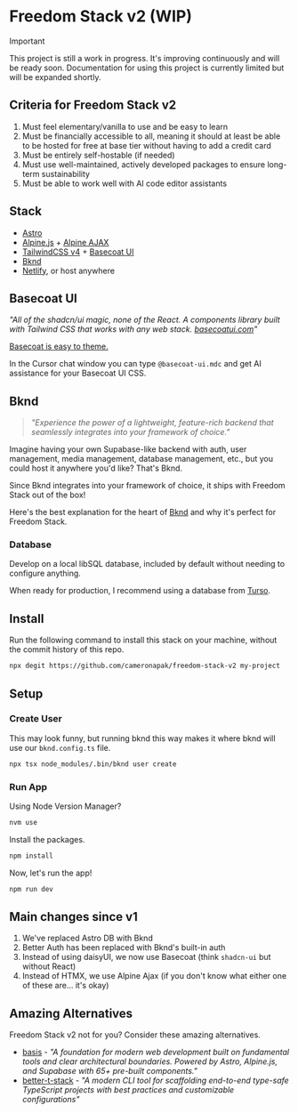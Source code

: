 # Freedom Stack v2 (WIP)

> [!IMPORTANT]
> This project is still a work in progress. It's improving continuously and will be ready soon.
> Documentation for using this project is currently limited but will be expanded shortly.

## Criteria for Freedom Stack v2

1. Must feel elementary/vanilla to use and be easy to learn
2. Must be financially accessible to all, meaning it should at least be able to be hosted for free at base tier without having to add a credit card
3. Must be entirely self-hostable (if needed)
4. Must use well-maintained, actively developed packages to ensure long-term sustainability
5. Must be able to work well with AI code editor assistants

## Stack

- [Astro](https://astro.build)
- [Alpine.js](https://alpinejs.dev) + [Alpine AJAX](https://alpine-ajax.js.org/)
- [TailwindCSS v4](https://tailwindcss.com/) + [Basecoat UI](https://basecoatui.com/)
- [Bknd](https://bknd.io)
- [Netlify](https://www.netlify.com), or host anywhere

## Basecoat UI

_"All of the shadcn/ui magic, none of the React. A components library built with Tailwind CSS that works with any web stack. [basecoatui.com](https://basecoatui.com/)"_

[Basecoat is easy to theme.](https://basecoatui.com/installation/#install-theming)

In the Cursor chat window you can type `@basecoat-ui.mdc` and get AI assistance for your Basecoat UI CSS.

## Bknd

> _"Experience the power of a lightweight, feature-rich backend that seamlessly integrates into your framework of choice."_

Imagine having your own Supabase-like backend with auth, user management, media management, database management, etc., but you could host it anywhere you'd like? That's Bknd.

Since Bknd integrates into your framework of choice, it ships with Freedom Stack out of the box!

Here's the best explanation for the heart of [Bknd](https://docs.bknd.io/motivation) and why it's perfect for Freedom Stack.

### Database

Develop on a local libSQL database, included by default without needing to configure anything.

When ready for production, I recommend using a database from [Turso](https://tur.so/freedomstack).

## Install

Run the following command to install this stack on your machine, without the commit history of this repo.

```bash
npx degit https://github.com/cameronapak/freedom-stack-v2 my-project
```

## Setup

### Create User

This may look funny, but running bknd this way makes it where bknd will use our `bknd.config.ts` file.

```bash
npx tsx node_modules/.bin/bknd user create
```

### Run App

Using Node Version Manager?

```bash
nvm use
```

Install the packages.

```bash
npm install
```

Now, let's run the app!

```bash
npm run dev
```

## Main changes since v1

1. We've replaced Astro DB with Bknd
2. Better Auth has been replaced with Bknd's built-in auth
3. Instead of using daisyUI, we now use Basecoat (think `shadcn-ui` but without React)
4. Instead of HTMX, we use Alpine Ajax (if you don't know what either one of these are... it's okay)

## Amazing Alternatives

Freedom Stack v2 not for you? Consider these amazing alternatives.

- [basis](https://github.com/zhengyishen0/basis) - _"A foundation for modern web development built on fundamental tools and clear architectural boundaries. Powered by Astro, Alpine.js, and Supabase with 65+ pre-built components."_
- [better-t-stack](https://github.com/AmanVarshney01/create-better-t-stack) - _"A modern CLI tool for scaffolding end-to-end type-safe TypeScript projects with best practices and customizable configurations"_
